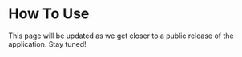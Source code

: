 # How To Use

This page will be updated as we get closer to a public release of the application. Stay tuned!
